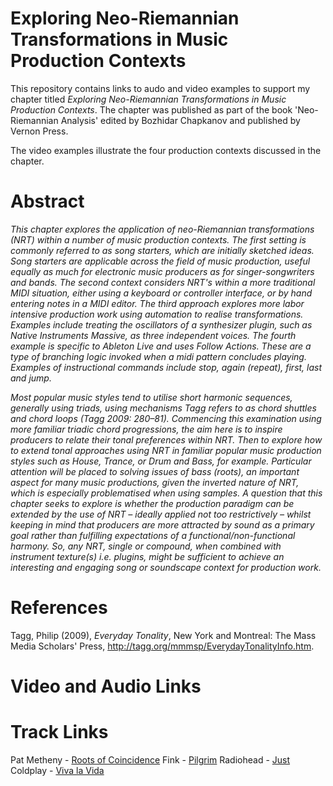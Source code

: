 # Exploring Neo-Riemannian Transformations in Music Production Contexts
This repository contains links to audo and video examples to support my chapter titled _Exploring Neo-Riemannian Transformations in Music Production Contexts_. The chapter was published as part of the book 'Neo-Riemannian Analysis' edited by Bozhidar Chapkanov and published by Vernon Press.

The video examples illustrate the four production contexts discussed in the chapter.

# Abstract
_This chapter explores the application of neo-Riemannian transformations (NRT) within a number of music production contexts. The first setting is commonly referred to as song starters, which are initially sketched ideas. Song starters are applicable across the field of music production, useful equally as much for electronic music producers as for singer-songwriters and bands. The second context considers NRT's within a more traditional MIDI situation, either using a keyboard or controller interface, or by hand entering notes in a MIDI editor. The third approach explores more labor intensive production work using automation to realise transformations. Examples include treating the oscillators of a synthesizer plugin, such as Native Instruments Massive, as three independent voices. The fourth example is specific to Ableton Live and uses Follow Actions. These are a type of branching logic invoked when a midi pattern concludes playing. Examples of instructional commands include stop, again (repeat), first, last and jump._

_Most popular music styles tend to utilise short harmonic sequences, generally using triads, using mechanisms Tagg refers to as chord shuttles and chord loops (Tagg 2009: 280–81). Commencing this examination using more familiar triadic chord progressions, the aim here is to inspire producers to relate their tonal preferences within NRT. Then to explore how to extend tonal approaches using NRT in familiar popular music production styles such as House, Trance, or Drum and Bass, for example. Particular attention will be placed to solving issues of bass (roots), an important aspect for many music productions, given the inverted nature of NRT, which is especially problematised when using samples. A question that this chapter seeks to explore is whether the production paradigm can be extended by the use of NRT – ideally applied not too restrictively – whilst keeping in mind that producers are more attracted by sound as a primary goal rather than fulfilling expectations of a functional/non-functional harmony. So, any NRT, single or compound, when combined with instrument texture(s) i.e. plugins, might be sufficient to achieve an interesting and engaging song or soundscape context for production work._ 

# References
Tagg, Philip (2009), _Everyday Tonality_, New York and Montreal: The Mass Media Scholars' Press, http://tagg.org/mmmsp/EverydayTonalityInfo.htm.

# Video and Audio Links




# Track Links
Pat Metheny - [Roots of Coincidence](https://youtu.be/KAcr39zCvqM)
Fink - [Pilgrim](https://youtu.be/eRjm9dupL1k)
Radiohead - [Just](https://youtu.be/oIFLtNYI3Ls)
Coldplay - [Viva la Vida](https://youtu.be/dvgZkm1xWPE)


